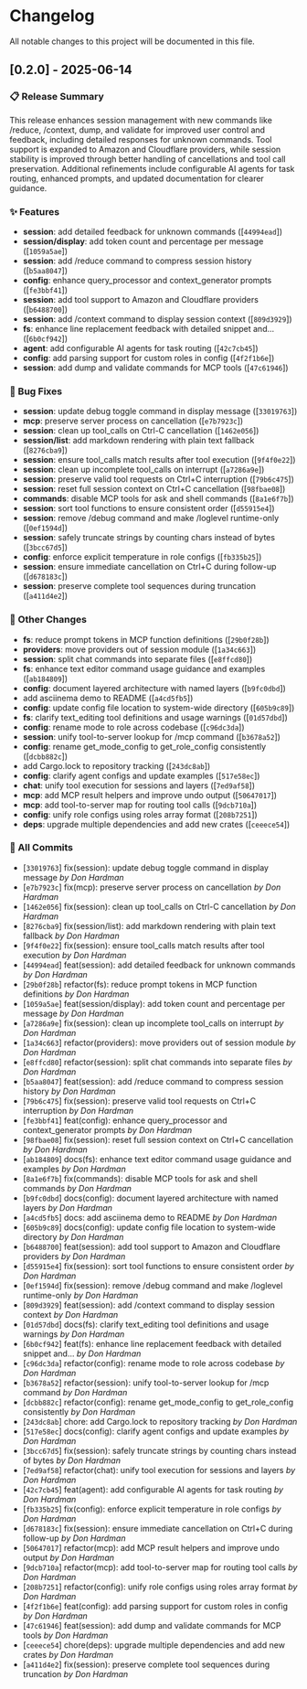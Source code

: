 # Changelog

All notable changes to this project will be documented in this file.

## [0.2.0] - 2025-06-14

### 📋 Release Summary

This release enhances session management with new commands like /reduce, /context, dump, and validate for improved user control and feedback, including detailed responses for unknown commands. Tool support is expanded to Amazon and Cloudflare providers, while session stability is improved through better handling of cancellations and tool call preservation. Additional refinements include configurable AI agents for task routing, enhanced prompts, and updated documentation for clearer guidance.


### ✨ Features

- **session**: add detailed feedback for unknown commands ([`44994ead`])
- **session/display**: add token count and percentage per message ([`1059a5ae`])
- **session**: add /reduce command to compress session history ([`b5aa8047`])
- **config**: enhance query_processor and context_generator prompts ([`fe3bbf41`])
- **session**: add tool support to Amazon and Cloudflare providers ([`b6488700`])
- **session**: add /context command to display session context ([`809d3929`])
- **fs**: enhance line replacement feedback with detailed snippet and... ([`6b0cf942`])
- **agent**: add configurable AI agents for task routing ([`42c7cb45`])
- **config**: add parsing support for custom roles in config ([`4f2f1b6e`])
- **session**: add dump and validate commands for MCP tools ([`47c61946`])

### 🐛 Bug Fixes

- **session**: update debug toggle command in display message ([`33019763`])
- **mcp**: preserve server process on cancellation ([`e7b7923c`])
- **session**: clean up tool_calls on Ctrl-C cancellation ([`1462e056`])
- **session/list**: add markdown rendering with plain text fallback ([`8276cba9`])
- **session**: ensure tool_calls match results after tool execution ([`9f4f0e22`])
- **session**: clean up incomplete tool_calls on interrupt ([`a7286a9e`])
- **session**: preserve valid tool requests on Ctrl+C interruption ([`79b6c475`])
- **session**: reset full session context on Ctrl+C cancellation ([`98fbae08`])
- **commands**: disable MCP tools for ask and shell commands ([`8a1e6f7b`])
- **session**: sort tool functions to ensure consistent order ([`d55915e4`])
- **session**: remove /debug command and make /loglevel runtime-only ([`0ef1594d`])
- **session**: safely truncate strings by counting chars instead of bytes ([`3bcc67d5`])
- **config**: enforce explicit temperature in role configs ([`fb335b25`])
- **session**: ensure immediate cancellation on Ctrl+C during follow-up ([`d678183c`])
- **session**: preserve complete tool sequences during truncation ([`a411d4e2`])

### 🔧 Other Changes

- **fs**: reduce prompt tokens in MCP function definitions ([`29b0f28b`])
- **providers**: move providers out of session module ([`1a34c663`])
- **session**: split chat commands into separate files ([`e8ffcd80`])
- **fs**: enhance text editor command usage guidance and examples ([`ab184809`])
- **config**: document layered architecture with named layers ([`b9fc0dbd`])
- add asciinema demo to README ([`a4cd5fb5`])
- **config**: update config file location to system-wide directory ([`605b9c89`])
- **fs**: clarify text_editing tool definitions and usage warnings ([`01d57dbd`])
- **config**: rename mode to role across codebase ([`c96dc3da`])
- **session**: unify tool-to-server lookup for /mcp command ([`b3678a52`])
- **config**: rename get_mode_config to get_role_config consistently ([`dcbb882c`])
- add Cargo.lock to repository tracking ([`243dc8ab`])
- **config**: clarify agent configs and update examples ([`517e58ec`])
- **chat**: unify tool execution for sessions and layers ([`7ed9af58`])
- **mcp**: add MCP result helpers and improve undo output ([`50647017`])
- **mcp**: add tool-to-server map for routing tool calls ([`9dcb710a`])
- **config**: unify role configs using roles array format ([`208b7251`])
- **deps**: upgrade multiple dependencies and add new crates ([`ceeece54`])

### 📝 All Commits

- [`33019763`] fix(session): update debug toggle command in display message *by Don Hardman*
- [`e7b7923c`] fix(mcp): preserve server process on cancellation *by Don Hardman*
- [`1462e056`] fix(session): clean up tool_calls on Ctrl-C cancellation *by Don Hardman*
- [`8276cba9`] fix(session/list): add markdown rendering with plain text fallback *by Don Hardman*
- [`9f4f0e22`] fix(session): ensure tool_calls match results after tool execution *by Don Hardman*
- [`44994ead`] feat(session): add detailed feedback for unknown commands *by Don Hardman*
- [`29b0f28b`] refactor(fs): reduce prompt tokens in MCP function definitions *by Don Hardman*
- [`1059a5ae`] feat(session/display): add token count and percentage per message *by Don Hardman*
- [`a7286a9e`] fix(session): clean up incomplete tool_calls on interrupt *by Don Hardman*
- [`1a34c663`] refactor(providers): move providers out of session module *by Don Hardman*
- [`e8ffcd80`] refactor(session): split chat commands into separate files *by Don Hardman*
- [`b5aa8047`] feat(session): add /reduce command to compress session history *by Don Hardman*
- [`79b6c475`] fix(session): preserve valid tool requests on Ctrl+C interruption *by Don Hardman*
- [`fe3bbf41`] feat(config): enhance query_processor and context_generator prompts *by Don Hardman*
- [`98fbae08`] fix(session): reset full session context on Ctrl+C cancellation *by Don Hardman*
- [`ab184809`] docs(fs): enhance text editor command usage guidance and examples *by Don Hardman*
- [`8a1e6f7b`] fix(commands): disable MCP tools for ask and shell commands *by Don Hardman*
- [`b9fc0dbd`] docs(config): document layered architecture with named layers *by Don Hardman*
- [`a4cd5fb5`] docs: add asciinema demo to README *by Don Hardman*
- [`605b9c89`] docs(config): update config file location to system-wide directory *by Don Hardman*
- [`b6488700`] feat(session): add tool support to Amazon and Cloudflare providers *by Don Hardman*
- [`d55915e4`] fix(session): sort tool functions to ensure consistent order *by Don Hardman*
- [`0ef1594d`] fix(session): remove /debug command and make /loglevel runtime-only *by Don Hardman*
- [`809d3929`] feat(session): add /context command to display session context *by Don Hardman*
- [`01d57dbd`] docs(fs): clarify text_editing tool definitions and usage warnings *by Don Hardman*
- [`6b0cf942`] feat(fs): enhance line replacement feedback with detailed snippet and... *by Don Hardman*
- [`c96dc3da`] refactor(config): rename mode to role across codebase *by Don Hardman*
- [`b3678a52`] refactor(session): unify tool-to-server lookup for /mcp command *by Don Hardman*
- [`dcbb882c`] refactor(config): rename get_mode_config to get_role_config consistently *by Don Hardman*
- [`243dc8ab`] chore: add Cargo.lock to repository tracking *by Don Hardman*
- [`517e58ec`] docs(config): clarify agent configs and update examples *by Don Hardman*
- [`3bcc67d5`] fix(session): safely truncate strings by counting chars instead of bytes *by Don Hardman*
- [`7ed9af58`] refactor(chat): unify tool execution for sessions and layers *by Don Hardman*
- [`42c7cb45`] feat(agent): add configurable AI agents for task routing *by Don Hardman*
- [`fb335b25`] fix(config): enforce explicit temperature in role configs *by Don Hardman*
- [`d678183c`] fix(session): ensure immediate cancellation on Ctrl+C during follow-up *by Don Hardman*
- [`50647017`] refactor(mcp): add MCP result helpers and improve undo output *by Don Hardman*
- [`9dcb710a`] refactor(mcp): add tool-to-server map for routing tool calls *by Don Hardman*
- [`208b7251`] refactor(config): unify role configs using roles array format *by Don Hardman*
- [`4f2f1b6e`] feat(config): add parsing support for custom roles in config *by Don Hardman*
- [`47c61946`] feat(session): add dump and validate commands for MCP tools *by Don Hardman*
- [`ceeece54`] chore(deps): upgrade multiple dependencies and add new crates *by Don Hardman*
- [`a411d4e2`] fix(session): preserve complete tool sequences during truncation *by Don Hardman*
